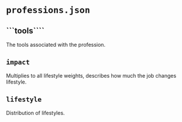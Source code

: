 # ```professions.json```
## ```tools````
The tools associated with the profession.
## ```impact```
Multiplies to all lifestyle weights, describes how much the job changes lifestyle.
## ```lifestyle```
Distribution of lifestyles.